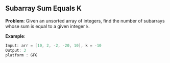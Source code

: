 ## Subarray Sum Equals K

**Problem**: Given an unsorted array of integers, find the number of subarrays whose sum is equal to a given integer `k`.

**Example**:
```java
Input: arr = [10, 2, -2, -20, 10], k = -10
Output: 3
platform : GFG
